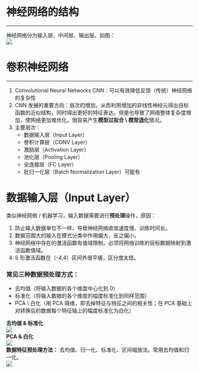 # 神经网络的结构
---

神经网络分为输入层、中间层、输出层。如图：  
![](https://img-blog.csdnimg.cn/20191101074534655.png?x-oss-process=image/watermark,type_ZmFuZ3poZW5naGVpdGk,shadow_10,text_aHR0cHM6Ly9ibG9nLmNzZG4ubmV0L3dlaXhpbl80NTQwNzY2OA==,size_16,color_FFFFFF,t_70#pic_center)

# 卷积神经网络
---

1.  Convolutional Neural Networks CNN：可以有效降低反馈（传统）神经网络的复杂性
2.   CNN 发展的重要方向：层次的增加，从而利用增加的非线性神经元得出目标函数的近似结构，同时得出更好的特征表达。但是也导致了网络整体复杂度增加，使网络更加难优化。很容易产生**模型过拟合 \ 模型退化**情况。
3.  主要层次：
    - 数据输入层（Input Layer）
    - 卷积计算层（CONV Layer）
    - 激励层（Activation Layer）
    - 池化层（Pooling Layer）
    - 全连接层（FC Layer）
    - 批归一化层（Batch Normalization Layer）可能有

数据输入层（Input Layer）
==================

类似神经网络 / 机器学习，输入数据需要进行**预处理**操作，原因：

1.  防止输入数据单位不一样，导致神经网络收敛速度慢、训练时间长。
2.  数据范围大的输入在模式分类中作用偏大，反之偏小。
3.  神经网络中存在的激活函数有值域限制，必须将网络训练的目标数据映射到激活函数值域。
4.  S 形激活函数在（-4,4）区间外很平缓，区分度太低。

### **常见三种数据预处理方式：**  

- 去均值（将输入数据的各个维度中心化到 0）  
- 标准化（将输入数据的各个维度的幅度标准化到同样范围）  
- PCA \ 白化（用 PCA 降维，即去掉特征与特征之间的相关性；在 PCA 基础上对转换后的数据每个特征轴上的幅度标准化为白化）

**去均值 & 标准化**  
![](https://img-blog.csdnimg.cn/20191103080854411.png?x-oss-process=image/watermark,type_ZmFuZ3poZW5naGVpdGk,shadow_10,text_aHR0cHM6Ly9ibG9nLmNzZG4ubmV0L3dlaXhpbl80NTQwNzY2OA==,size_16,color_FFFFFF,t_70#pic_center)  
**PCA & 白化**  
![](https://img-blog.csdnimg.cn/20191103080957421.png?x-oss-process=image/watermark,type_ZmFuZ3poZW5naGVpdGk,shadow_10,text_aHR0cHM6Ly9ibG9nLmNzZG4ubmV0L3dlaXhpbl80NTQwNzY2OA==,size_16,color_FFFFFF,t_70#pic_center)  
**数据特征预处理方法：** 去均值、归一化、标准化、区间缩放法。常用去均值和归一化。  
![](https://img-blog.csdnimg.cn/20191103081314880.png#pic_center)



